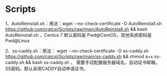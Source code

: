 # Scripts
1、AutoReinstall.sh：用法：wget --no-check-certificate -O AutoReinstall.sh https://github.com/cgicsj/Scripts/raw/main/AutoReinstall.sh && bash AutoReinstall.sh ，Centos 7 默认密码是 Pwd@CentOS，其他系统密码是 Pwd@Linux

2、ss-caddy.sh：用法： wget --no-check-certificate -O ss-caddy.sh https://github.com/cgicsj/Scripts/raw/main/ss-caddy.sh && chmod a+x ss-caddy.sh && bash ss-caddy.sh   ，
需要手动配置服务器域名，自动证书邮箱，SS密码。默认采用CADDY自动申请证书。
